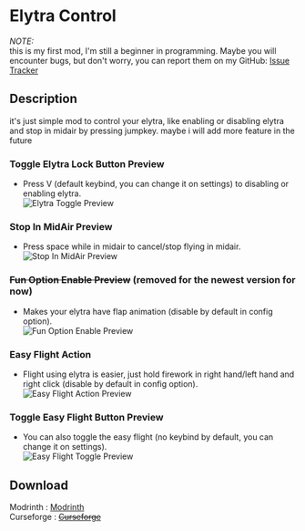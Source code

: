 # Elytra Control
_NOTE:_<br>
this is my first mod, I'm still a beginner in programming. Maybe you will encounter bugs, but don't worry, you can report them on my GitHub: [Issue Tracker](https://github.com/Smootheez/Elytra-Control/issues)<br>
## Description
it's just simple mod to control your elytra, like enabling or disabling elytra and stop in midair by pressing jumpkey. maybe i will add more feature in the future
### Toggle Elytra Lock Button Preview
- Press V (default keybind, you can change it on settings) to disabling or enabling elytra.<br>
![Elytra Toggle Preview](https://i.imgur.com/4bQNM8H.gif)
### Stop In MidAir Preview
- Press space while in midair to cancel/stop flying in midair.<br>
![Stop In MidAir Preview](https://i.imgur.com/23QXDQA.gif)
### ~~Fun Option Enable Preview~~ (removed for the newest version for now)
- Makes your elytra have flap animation (disable by default in config option).<br>
![Fun Option Enable Preview](https://i.imgur.com/3aEm2Bb.gif)
### Easy Flight Action
- Flight using elytra is easier, just hold firework in right hand/left hand and right click (disable by default in config option).<br>
![Easy Flight Action Preview](https://i.imgur.com/JJYGBOP.gif)
### Toggle Easy Flight Button Preview
- You can also toggle the easy flight (no keybind by default, you can change it on settings).<br>
![Easy Flight Toggle Preview](https://i.imgur.com/XRl09VM.gif)
## Download
Modrinth : [Modrinth](https://modrinth.com/mod/elytra-control)<br>
Curseforge : ~~[Curseforge](https://www.curseforge.com/minecraft/mc-mods/elytra-control)~~
